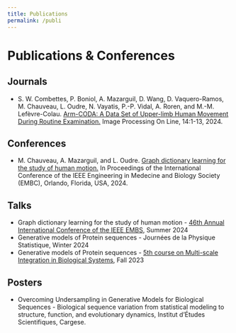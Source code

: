 ```yaml
---
title: Publications
permalink: /publi
---
```


# Publications & Conferences

## Journals
- S. W. Combettes, P. Boniol, A. Mazarguil, D. Wang, D. Vaquero-Ramos, M. Chauveau, L. Oudre, N. Vayatis, P.-P. Vidal, A. Roren, and M.-M. Lefèvre-Colau. [Arm-CODA: A Data Set of Upper-limb Human Movement During Routine Examination.](https://www.ipol.im/pub/art/2024/494//article.pdf) Image Processing On Line, 14:1-13, 2024.

## Conferences
- M. Chauveau, A. Mazarguil, and L. Oudre. [Graph dictionary learning for the study of human motion.](assets/pdf/EMBC2024_ext.pdf) In Proceedings of the International Conference of the IEEE Engineering in Medecine and Biology Society (EMBC), Orlando, Florida, USA, 2024.

## Talks
- Graph dictionary learning for the study of human motion - [46th Annual International Conference of the IEEE EMBS](https://embc.embs.org/2024/), Summer 2024
- Generative models of Protein sequences - Journées de la Physique Statistique, Winter 2024
- Generative models of Protein sequences - [5th course on Multi-scale Integration in Biological Systems](https://training.institut-curie.org/courses/multiscale-2023), Fall 2023

## Posters
- Overcoming Undersampling in Generative Models for Biological Sequences - Biological sequence variation from statistical modeling to structure, function, and evolutionary
dynamics, Institut d’Études Scientifiques, Cargese.
